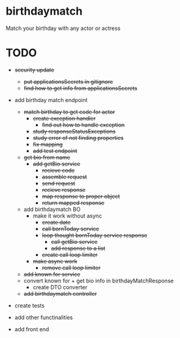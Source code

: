 # birthdaymatch

Match your birthday with any actor or actress

# TODO

- ~~security update~~
  - ~~put applicationsSecrets in gitignore~~
  - ~~find how to get info from applicationsSecrets~~
- add birthday match endpoint
  - ~~match birthday to get code for actor~~
      - ~~create exception handler~~ 
        - ~~find out how to handle exception~~ 
      - ~~study responseStatusExceptions~~
      - ~~study error of not finding properties~~
      - ~~fix mapping~~
      - ~~add test endpoint~~
  - ~~get bio from name~~
    - ~~add getBio service~~
      - ~~recieve code~~
      - ~~assemble request~~
      - ~~send request~~
      - ~~recieve response~~
      - ~~map response to proper object~~
      - ~~return mapped response~~
  - add birthdaymatch BO
    - make it work without async
      - ~~create date~~
      - ~~call bornToday service~~
      - ~~loop thought bornToday service response~~
        - ~~call getBio service~~
        - ~~add response to a list~~
      - ~~create call loop limiter~~
    - ~~make async work~~
      - ~~remove call loop limiter~~
  - ~~add known for service~~
  - convert known for + get bio info in birthdayMatchResponse
    - create DTO converter
  - ~~add birthdaymatch controller~~
- create tests

- add other functinalities
- add front end